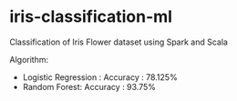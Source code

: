 # iris-classification-ml

Classification of Iris Flower dataset using Spark and Scala

Algorithm: 
 - Logistic Regression : 
    Accuracy : 78.125%
 - Random Forest:
    Accuracy : 93.75%
